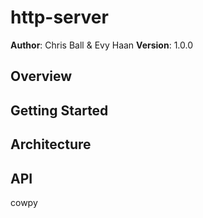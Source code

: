 # http-server

**Author**: Chris Ball & Evy Haan
**Version**: 1.0.0

## Overview


## Getting Started


## Architecture


## API
cowpy 

